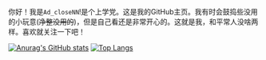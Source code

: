 你好！我是`Ad_closeNN`!是个上学党。这是我的GitHub主页。我有时会鼓捣些没用的小玩意(~~净整没用的~~)，但是自己看还是非常开心的。这就是我，和平常人没啥两样。喜欢就关注一下吧！

[![Anurag's GitHub stats](https://readme-n7vnaykou-ad-closenns-projects.vercel.app/api?username=Ad-closeNN)](https://github.com/anuraghazra/github-readme-stats)
[![Top Langs](https://readme-n7vnaykou-ad-closenns-projects.vercel.app/api/top-langs/?username=Ad-closeNN)](https://github.com/anuraghazra/github-readme-stats)
